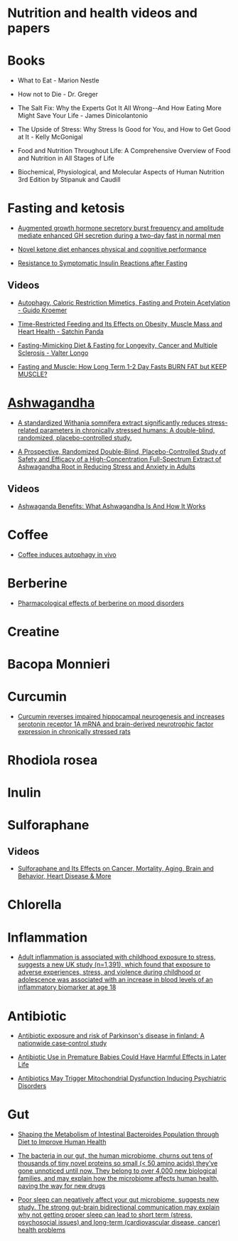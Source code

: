 # Nutrition and health videos and papers

# Books

- What to Eat - Marion Nestle

- How not to Die - Dr. Greger

- The Salt Fix: Why the Experts Got It All Wrong--And How Eating More Might Save Your Life - James Dinicolantonio

- The Upside of Stress: Why Stress Is Good for You, and How to Get Good at It - Kelly McGonigal 

- Food and Nutrition Throughout Life: A Comprehensive Overview of Food and Nutrition in All Stages of Life

- Biochemical, Physiological, and Molecular Aspects of Human Nutrition 3rd Edition by Stipanuk and Caudill

# Fasting and ketosis

- [Augmented growth hormone secretory burst frequency and amplitude mediate enhanced GH secretion during a two-day fast in normal men](https://www.ncbi.nlm.nih.gov/pubmed/1548337)

- [Novel ketone diet enhances physical and cognitive performance](https://www.ncbi.nlm.nih.gov/pmc/articles/PMC5102124/)

- [Resistance to Symptomatic Insulin Reactions after Fasting](https://www.ncbi.nlm.nih.gov/pmc/articles/PMC332976/)

## Videos
- [Autophagy, Caloric Restriction Mimetics, Fasting and Protein Acetylation - Guido Kroemer](https://www.youtube.com/watch?v=Gm626MgpveI)

- [Time-Restricted Feeding and Its Effects on Obesity, Muscle Mass and Heart Health - Satchin Panda](https://www.youtube.com/watch?v=-R-eqJDQ2nU)

- [Fasting-Mimicking Diet & Fasting for Longevity, Cancer and Multiple Sclerosis - Valter Longo](https://www.youtube.com/watch?v=d6PyyatqJSE)

- [Fasting and Muscle: How Long Term 1-2 Day Fasts BURN FAT but KEEP MUSCLE?](https://youtu.be/HTYv3FcEcus)

# [Ashwagandha](https://examine.com/supplements/ashwagandha/)
- [A standardized Withania somnifera extract significantly reduces stress-related parameters in chronically stressed humans: A double-blind, randomized, placebo-controlled study.](https://www.liquidwholefood.com/wp-content/uploads/2013/10/LWFwithania_review.pdf)

- [A Prospective, Randomized Double-Blind, Placebo-Controlled Study of Safety and Efficacy of a High-Concentration Full-Spectrum Extract of Ashwagandha Root in Reducing Stress and Anxiety in Adults](https://www.ncbi.nlm.nih.gov/pmc/articles/PMC3573577/)

## Videos
- [Ashwaganda Benefits: What Ashwagandha Is And How It Works](https://youtu.be/A_lZQgW73y4)


# Coffee
- [Coffee induces autophagy in vivo](https://www.ncbi.nlm.nih.gov/pubmed/24769862)


# Berberine
- [Pharmacological effects of berberine on mood disorders](https://www.ncbi.nlm.nih.gov/pmc/articles/PMC6307759/)

# Creatine

# Bacopa Monnieri 

# Curcumin

- [Curcumin reverses impaired hippocampal neurogenesis and increases serotonin receptor 1A mRNA and brain-derived neurotrophic factor expression in chronically stressed rats](https://www.ncbi.nlm.nih.gov/pubmed/17617388/)

# Rhodiola rosea

# Inulin

# Sulforaphane 

## Videos
- [Sulforaphane and Its Effects on Cancer, Mortality, Aging, Brain and Behavior, Heart Disease & More](https://youtu.be/zz4YVJ4aRfg)

# Chlorella

# Inflammation 

- [Adult inflammation is associated with childhood exposure to stress, suggests a new UK study (n=1,391), which found that exposure to adverse experiences, stress, and violence during childhood or adolescence was associated with an increase in blood levels of an inflammatory biomarker at age 18](https://jamanetwork.com/journals/jamapediatrics/fullarticle/2754102)

# Antibiotic

- [Antibiotic exposure and risk of Parkinson's disease in finland: A nationwide case‐control study](https://www.sciencedaily.com/releases/2019/11/191122113314.htm)

- [Antibiotic Use in Premature Babies Could Have Harmful Effects in Later Life](https://www.genengnews.com/news/antibiotic-use-in-premature-babies-could-have-harmful-effects-in-later-life/)

- [Antibiotics May Trigger Mitochondrial Dysfunction Inducing Psychiatric Disorders](https://www.ncbi.nlm.nih.gov/pmc/articles/PMC5240889/?fbclid=IwAR2WlubRDBL4rYpnvGzgUGyN2zDSIbCYmpfbdlliGjJfR2J058IRntt38pM)

# Gut

- [Shaping the Metabolism of Intestinal Bacteroides Population through Diet to Improve Human Health](https://www.ncbi.nlm.nih.gov/pmc/articles/PMC5339271/)

- [The bacteria in our gut, the human microbiome, churns out tens of thousands of tiny novel proteins so small (< 50 amino acids) they’ve gone unnoticed until now. They belong to over 4,000 new biological families, and may explain how the microbiome affects human health, paving the way for new drugs](http://med.stanford.edu/news/all-news/2019/08/human-microbiome-churns-out-thousands-of-tiny-novel-proteins.html)

- [Poor sleep can negatively affect your gut microbiome, suggests new study. The strong gut-brain bidirectional communication may explain why not getting proper sleep can lead to short term (stress, psychosocial issues) and long-term (cardiovascular disease, cancer) health problems](https://news.nova.edu/news-releases/new-study-points-to-possible-correlation-between-sleep-and-overall-good-health/)
